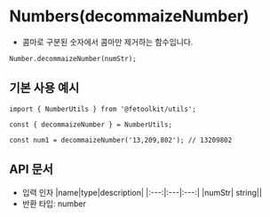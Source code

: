 # Numbers(decommaizeNumber)

- 콤마로 구분된 숫자에서 콤마만 제거하는 함수입니다.

```tsx
Number.decommaizeNumber(numStr);
```

## 기본 사용 예시

```tsx
import { NumberUtils } from '@fetoolkit/utils';

const { decommaizeNumber } = NumberUtils;

const num1 = decommaizeNumber('13,209,802'); // 13209802
```

## API 문서

- 입력 인자
  |name|type|description|
  |:---:|:---|:---:|
  |numStr| string||
- 반환 타입: number
